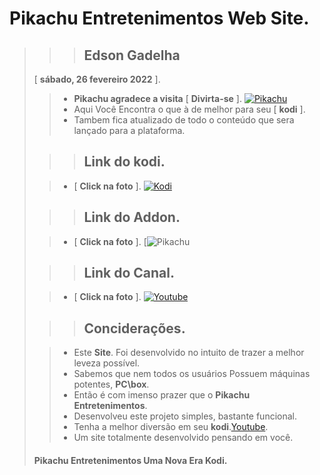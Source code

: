 # **Pikachu Entretenimentos Web Site**.
>
>>> ## **Edson Gadelha**
>    [ **sábado, 26 fevereiro 2022** ].
>
>> - **Pikachu agradece a visita** [ **Divirta-se** ].
>>  [![Pikachu](https://i.imgur.com/WQNErVg.jpg)](https://edsongadelha.github.io/PikachuEntretenimentos/)
>> - Aqui Você Encontra o que à de melhor para seu [ **kodi** ].
>> - Tambem fica atualizado de todo o conteúdo que sera lançado para a plataforma.
>
>>> ## **Link do kodi**.
>
>> - [ **Click na foto** ].
>>  [![Kodi](https://bit.ly/imagemkodi)](https://kodi.tv/)
>
>>> ## **Link do Addon**.
>
>> - [ **Click na foto** ].
>>  [![Pikachu](https://bit.ly/pikachumatrix)
>
>>> ## **Link do Canal**.
>
>> - [ **Click na foto** ].
>>  [![Youtube](https://www.themoviedb.org/t/p/original/gpWAdT0RiWfFc7g739BOv7AxcGK.jpg)](https://bit.ly/pikatube)
>
>>> ## **Conciderações**.
>
>> - Este **Site**. Foi desenvolvido no intuito de trazer a melhor leveza possível.
>> - Sabemos que nem todos os usuários Possuem máquinas potentes, **PC\box**.
>> - Então é com imenso prazer que o **Pikachu Entretenimentos**.
>> - Desenvolveu este projeto simples, bastante funcional.
>> - Tenha a melhor diversão em seu **kodi**.[Youtube](https://bit.ly/pikatube).
>> - Um site totalmente desenvolvido pensando em você.
>   #### **Pikachu Entretenimentos** Uma Nova Era **Kodi**.
>   
